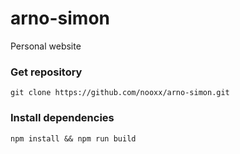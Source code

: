 # arno-simon
Personal website

### Get repository
`git clone https://github.com/nooxx/arno-simon.git`

### Install dependencies
`npm install && npm run build`